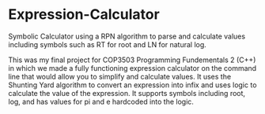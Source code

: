 # Expression-Calculator
Symbolic Calculator using a RPN algorithm to parse and calculate values including symbols such as RT for root and LN for natural log.

This was my final project for COP3503 Programming Fundementals 2 (C++) in which we made a fully functioning expression calculator on the 
command line that would allow you to simplify and calculate values. It uses the Shunting Yard algorithm to convert an expression
into infix and uses logic to calculate the value of the expression. It supports symbols including root, log, and has values for pi and e 
hardcoded into the logic.
